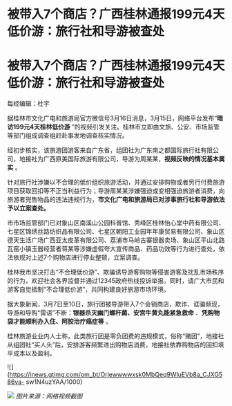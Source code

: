 # 被带入7个商店？广西桂林通报199元4天低价游：旅行社和导游被查处

# 被带入7个商店？广西桂林通报199元4天低价游：旅行社和导游被查处

每经编辑：杜宇

据桂林市文化广电和旅游局官方微信号3月16日消息，3月15日，网络平台发布“**暗访199元4天桂林低价游**
”的视频引发关注。桂林市立即由文旅、公安、市场监管等部门组成调查组赶赴事发地调查核实情况。

经初步核实，该旅游团游客来自广东省，组团社为广东南之都国际旅行社有限公司，地接社为广西原美国际旅游有限公司，导游为周某某，**视频反映的情况基本属实** 。

针对旅行社涉嫌以不合理的低价组织旅游活动，并通过安排购物或者另行付费旅游项目获取回扣等不正当利益行为；导游周某某涉嫌强迫或变相强迫旅游者消费，向旅游者兜售物品的违法违规行为，**市文化广电和旅游局已对涉事旅行社和导游依法予以立案查处。**

市市场监管部门已对象山区南溪山公园科普馆、秀峰区桂林怡心堂中药有限公司、七星区锦绣丝路纺织品有限公司、七星区朝阳工业园年年康贸易有限公司、象山区德天生活广场广西亚太皮革有限公司、荔浦市马岭古寨银器卖场、象山区平山北路瓦窑小镇玉器经营者蒋某等涉嫌虚假夸大宣传商品、药品功效等行为进行查处，依法依规对上述7个购物店进行停业整顿，立案调查。

桂林我市坚决打击“不合理低价游”、欺骗诱导游客购物等侵害游客及扰乱市场秩序的行为，欢迎社会各界监督并通过12345政府热线投诉举报。同时，请广大市民和游客自觉抵制“不合理低价游”，共同构建良好旅游市场环境。

据大象新闻，3月7日至10日，旅行团被导游带入7个会销商店，欺诈、诓骗频现，导游和导购“雷语”不断：**银器杀灭幽门螺杆菌、安宫牛黄丸能紧急救命**
、**凭购物袋才能顺利办入住、阿胶治疗癌症等** 。

桂林旅游业业内人士称，此类旅行团是零负团费的违规模式，俗称“赌团”，地接社从组团社“买人头”后，安排游客频繁进出购物店消费，地接社依靠购物店的回扣填平成本以及盈利。

![](https://inews.gtimg.com/om_bt/Orjewwwwxsk0MbQeq9WluEVb8a_CJXG586va-
sw1N4uzYAA/1000)

![](https://inews.gtimg.com/om_bt/OUP5IPaU3bgby0YqgiwFy9GLxp0G3XKh6Ho9naKKhfUOgAA/1000)
_图片来源：网络视频截图_

